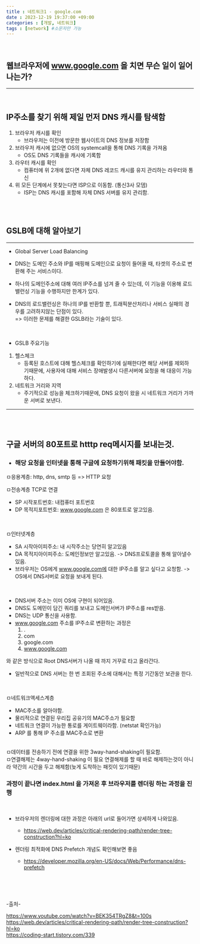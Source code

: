 ```yaml
---
title : 네트워크1 - google.com
date : 2023-12-19 19:37:00 +09:00
categories : [개발, 네트워크]
tags : [network] #소문자만 가능
---
```



<br>

## 웹브라우저에 www.google.com 을 치면 무슨 일이 일어나는가?
---
<br>

## IP주소를 찾기 위해 제일 먼저 DNS 캐시를 탐색함
1. 브라우저 캐시를 확인
   - 브라우저는 이전에 방문한 웹사이트의 DNS 정보를 저장함
2. 브라우저 캐시에 없으면 OS의 systemcall을 통해 DNS 기록을 가져옴
     - OS도 DNS 기록들을 캐시에 기록함
3. 라우터 캐시를 확인
   - 컴퓨터에 위 2개에 없다면 자체 DNS 레코드 캐시를 유지 관리하는 라우터와 통신
4. 위 모든 단계에서 못찾는다면 ISP으로 이동함. (통신3사 모뎀)
   - ISP는 DNS 캐시를 포함해 자체 DNS 서버를 유지 관리함.


<br><br>


## GSLB에 대해 알아보기
---
- Global Server Load Balancing 

- DNS는 도메인 주소와 IP를 매핑해 도메인으로 요청이 들어올 때, 타겟의 주소로 변환해 주는 서비스이다.
- 하나의 도메인주소에 대해 여러 IP주소를 넘겨 줄 수 있는데, 이 기능을 이용해 로드 밸런싱 기능을 수행하지만 한계가 있다.
- DNS의 로드밸런싱은 하나의 IP를 반환할 뿐, 트래픽분산처리나 서비스 실패의 경우를 고려하지않는 단점이 있다. <br>
=> 이러한 문제를 해결한 GSLB라는 기술이 있다.

<br>

- GSLB 주요기능
1. 헬스체크
   - 등록된 호스트에 대해 헬스체크를 확인하기에 실패한다면 해당 서버를 제외하기때문에, 사용자에 대해 서비스 장애발생시 다른서버에 요청을 해 대응이 가능하다.
2. 네트워크 거리와 지역
   - 주기적으로 성능을 체크하기때문에, DNS 요청이 왔을 시 네트워크 거리가 가까운 서버로 보낸다. 








---
<br><br>


## 구글 서버의 80포트로 htttp req메시지를 보내는것.
- ### 해당 요청을 인터넷을 통해 구글에 요청하기위해 패킷을 만들어야함.

ㅁ응용계층: http, dns, smtp 등 
=> HTTP 요청


ㅁ전송계층
TCP로 연결
- SP 시작포트번호: 내컴퓨터 포트번호
- DP 목적지포트번호: www.google.com 은 80포트로 알고있음.

<br>


ㅁ인터넷계층
- SA 시작아이피주소: 내 시작주소는 당연히 알고있음
- DA 목적지아이피주소: 도메인정보만 알고있음. ->  DNS프로토콜을 통해 알아낼수있음.
- 브라우저는 OS에게 www.google.com에 대한 IP주소를 알고 싶다고 요청함. -> OS에서 DNS서버로 요청을 보내게 된다.

<br>

- DNS서버 주소는 이미 OS에 구현이 되어있음.
- DNS도 도메민이 담긴 쿼리를 보내고 도메인서버가 IP주소를 res받음.
- DNS는 UDP 통신을 사용함.
- www.google.com 주소를 IP주소로 변환하는 과정은 
  1. .
  2. com
  3. google.com
  4. www.google.com

와 같은 방식으로 Root DNS서버가 나올 때 까지 거꾸로 타고 올라간다.

- 일반적으로 DNS 서버는 한 번 조회된 주소에 대해서는 특정 기간동안 보관을 한다.

<br>

ㅁ네트워크액세스계층
- MAC주소를 알아야함.
- 물리적으로 연결된 우리집 공유기의 MAC주소가 필요함
- 네트워크 연결이 가능한 통로를 게이트웨이라함. (netstat 확인가능)
- ARP 를 통해 IP 주소를 MAC주소로 변환

<br>
ㅁ데이터를 전송하기 전에 연결을 위한 3way-hand-shaking이 필요함.
<br>
ㅁ연결해제는 4way-hand-shaking 이 필요
연결해제를 할 때 바로 해제하는것이 아니라 
약간의 시간을 두고 해제함(늦게 도착하는 패킷이 있기때문)

<br>



### 과정이 끝나면 index.html 을 가져온 후 브라우저를 렌더링 하는 과정을 진행

<br>


- 브라우저의 렌더링에 대한 과정은 아래의 url로 들어가면 상세하게 나와있음.
  - https://web.dev/articles/critical-rendering-path/render-tree-construction?hl=ko 

- 렌더링 최적화에 DNS Prefetch 개념도 확인해보면 좋음
   - https://developer.mozilla.org/en-US/docs/Web/Performance/dns-prefetch





<br><br><br>

-출처-

https://www.youtube.com/watch?v=BEK354TRgZ8&t=100s <br>
https://web.dev/articles/critical-rendering-path/render-tree-construction?hl=ko
<br>
https://coding-start.tistory.com/339